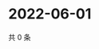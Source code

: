 # 2022-06-01

共 0 条

<!-- BEGIN WEIBO -->
<!-- 最后更新时间 Wed Jun 01 2022 00:21:17 GMT+0800 (China Standard Time) -->

<!-- END WEIBO -->

